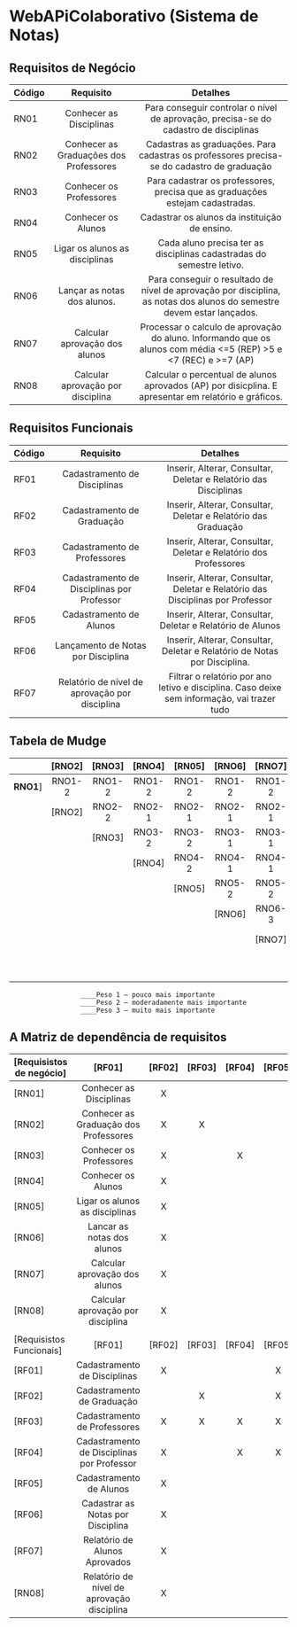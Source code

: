 # WebAPiColaborativo (Sistema de Notas)

## Requisitos de Negócio

| Código  | Requisito | Detalhes |
| ------------- |:-------------:|:---------------:|
| RN01     | Conhecer as Disciplinas     | Para conseguir controlar o nível de aprovação, precisa-se do cadastro de disciplinas
| RN02      | Conhecer as Graduações dos Professores     | Cadastras as graduações. Para cadastras os professores precisa-se do cadastro de graduação
| RN03      | Conhecer os Professores  |Para cadastrar os professores, precisa que as graduações estejam cadastradas.  
| RN04      | Conhecer os Alunos  | Cadastrar os alunos da instituição de ensino.
| RN05     | Ligar os alunos as disciplinas  | Cada aluno precisa ter as disciplinas cadastradas do semestre letivo.
| RN06     | Lançar as notas dos alunos.  | Para conseguir o resultado de nível de aprovação por disciplina, as notas dos alunos do semestre devem estar lançados.
| RN07     | Calcular aprovação dos alunos  | Processar o calculo de aprovação do aluno. Informando que os alunos com média <=5 (REP) >5 e <7 (REC) e >=7 (AP)
| RN08     | Calcular aprovação por disciplina | Calcular o percentual de alunos aprovados (AP) por disicplina. E apresentar em relatório e gráficos.

## Requisitos Funcionais

| Código  | Requisito | Detalhes |
| ------------- |:-------------:|:---------------:|
| RF01     | Cadastramento de Disciplinas    | Inserir, Alterar, Consultar, Deletar e Relatório das Disciplinas
| RF02     | Cadastramento de Graduação    | Inserir, Alterar, Consultar, Deletar e Relatório das Graduação
| RF03     | Cadastramento de Professores   | Inserir, Alterar, Consultar, Deletar e Relatório dos Professores
| RF04     | Cadastramento de Disciplinas por Professor    | Inserir, Alterar, Consultar, Deletar e Relatório das Disciplinas por Professor
| RF05    | Cadastramento de Alunos   | Inserir, Alterar, Consultar, Deletar e Relatório de Alunos
| RF06     | Lançamento de Notas por Disciplina   | Inserir, Alterar, Consultar, Deletar e Relatório de Notas por Disciplina. 
| RF07     | Relatório de nível de aprovação por disciplina    | Filtrar o relatório por ano letivo e disciplina. Caso deixe sem informação, vai trazer tudo

## Tabela de Mudge

|        | [RNO2] |	[RNO3] | [RNO4] |	[RN05] | [RNO6] |	[RNO7] | [RN08] | [Total] |	[%] |
| ------ |:------:|:------:|:------:|:------:|:------:|:------:|:------:|:-------:|:---:|
| <b>RNO1</b>] | RNO1-2 | RNO1-2 | RNO1-2 | RNO1-2 | RNO1-2 | RNO1-2 | RNO1-2 | 14 | 27% |
|	       | [RNO2] | RNO2-2 | RNO2-1 | RNO2-1 | RNO2-1 | RNO2-1 | RNO2-1 | 6 | 12% |
|		     |        | [RNO3] | RNO3-2 | RNO3-2 | RNO3-1 | RNO3-1 | RNO3-2 | 8 | 16% |
|        |        |        | [RNO4] | RNO4-2 | RNO4-1 | RNO4-1 | RNO4-2 | 6 | 12% |
|				 |        |        |        | [RNO5] | RNO5-2 | RNO5-2 | RNO5-1 | 5 | 10% |
| 	  	 |			  |        |        |        | [RNO6] | RNO6-3 | RNO6-3 | 6 | 12% |
| 	  	 |			  |        |        |        |        | [RNO7] | RNO7-3 | 3 | 6% |
| 	  	 |			  |        |        |        |        |        | [RNO8] | 3 | 6% |
| 	  	 |			  |        |        |        |        |        |        | 51 | 100% |
                      ____Peso 1 – pouco mais importante
                      ____Peso 2 – moderadamente mais importante
                      ____Peso 3 – muito mais importante
                      
                      
## A Matriz de dependência de requisitos												
												
| [Requisistos de negócio]                              | [RF01] | [RF02] | [RF03] | [RF04] | [RF05] | [RF06] | [RF07] | [RF08] |
| --------------------------------------------------- |:----:|:----:|:----:|:----:|:----:|:----:|:----:|:----:|												
| [RN01] |	Conhecer as Disciplinas                     |   X  |      |      |      |      |      |      |      |							
| [RN02] |	Conhecer as Graduação dos Professores       |   X  |   X  |      |      |      |      |      |      |						
| [RN03] |	Conhecer os Professores                     |   X  |      |   X  |      |      |      |      |      |					
| [RN04] |	Conhecer os Alunos                          |   X  |      |      |      |      |      |      |      |							
| [RN05] |	Ligar os alunos as disciplinas              |   X  |      |      |      |      |      |      |      |							
| [RN06] |	Lancar as notas dos alunos                  |   X  |      |      |      |      |      |      |      |							
| [RN07] |	Calcular aprovação dos alunos               |   X  |      |      |      |      |      |      |      |							
| [RN08] |	Calcular aprovação por disciplina           |   X  |      |      |      |      |      |      |      |						
|                                                                                                                   |
| [Requisistos Funcionais]	                            | [RF01] | [RF02] | [RF03] | [RF04] | [RF05] | [RF06] | [RF07] | [RF08] |
| [RF01] |	Cadastramento de Disciplinas				        |   X  |      |      |   X  |   X  |      |      |   X  |
| [RF02] |	Cadastramento de Graduação							    |      |   X  |      |   X  |      |      |      |      |
| [RF03] |	Cadastramento de Professores						    |   X  |   X  |   X  |   X  |      |      |      |      |
| [RF04] |	Cadastramento de Disciplinas por Professor	|   X  |      |   X  |   X  |   X  |      |      |      |	
| [RF05] |	Cadastramento de Alunos								      |   X  |      |      |      |      |   X  |      |   X  |
| [RF06] |	Cadastrar as Notas por Disciplina				    |   X  |      |      |      |   X  |   X  |   X  |   X  |
| [RF07] |	Relatório de Alunos Aprovados				        |   X  |      |      |      |   X  |   X  |   X  |   X  |
| [RN08] |	Relatório de nível de aprovação disciplina	|   X  |      |      |      |      |      |      |   X  |			








